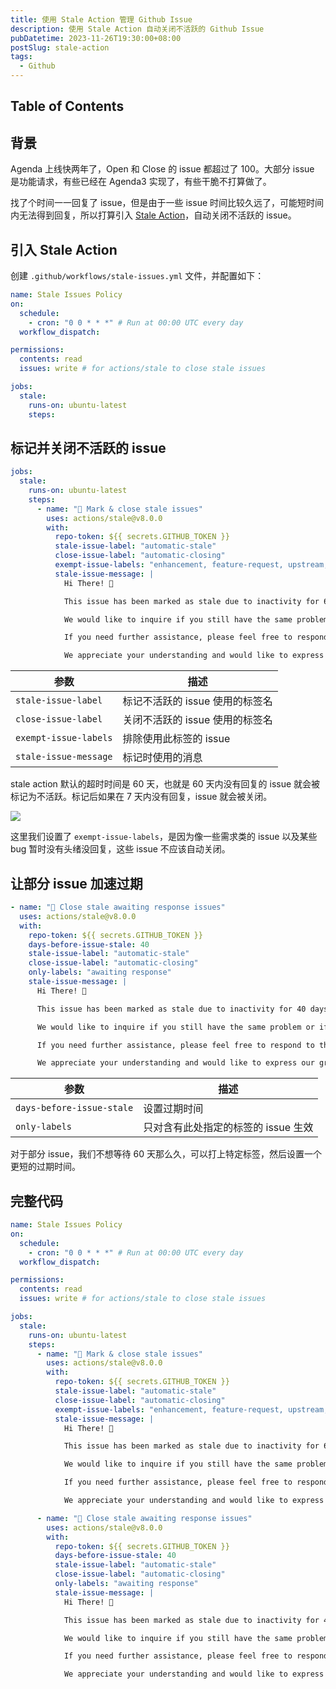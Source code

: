 ```yaml
---
title: 使用 Stale Action 管理 Github Issue
description: 使用 Stale Action 自动关闭不活跃的 Github Issue
pubDatetime: 2023-11-26T19:30:00+08:00
postSlug: stale-action
tags:
  - Github
---
```


## Table of Contents

## 背景

Agenda 上线快两年了，Open 和 Close 的 issue 都超过了 100。大部分 issue 是功能请求，有些已经在 Agenda3 实现了，有些干脆不打算做了。

找了个时间一一回复了 issue，但是由于一些 issue 时间比较久远了，可能短时间内无法得到回复，所以打算引入 [Stale Action](https://github.com/actions/stale)，自动关闭不活跃的 issue。

## 引入 Stale Action

创建 `.github/workflows/stale-issues.yml` 文件，并配置如下：

```yaml
name: Stale Issues Policy
on:
  schedule:
    - cron: "0 0 * * *" # Run at 00:00 UTC every day
  workflow_dispatch:

permissions:
  contents: read
  issues: write # for actions/stale to close stale issues

jobs:
  stale:
    runs-on: ubuntu-latest
    steps:
```

## 标记并关闭不活跃的 issue

```yaml
jobs:
  stale:
    runs-on: ubuntu-latest
    steps:
      - name: "🧹 Mark & close stale issues"
        uses: actions/stale@v8.0.0
        with:
          repo-token: ${{ secrets.GITHUB_TOKEN }}
          stale-issue-label: "automatic-stale"
          close-issue-label: "automatic-closing"
          exempt-issue-labels: "enhancement, feature-request, upstream, hold"
          stale-issue-message: |
            Hi There! 👋

            This issue has been marked as stale due to inactivity for 60 days.

            We would like to inquire if you still have the same problem or if it has been resolved.

            If you need further assistance, please feel free to respond to this comment within the next 7 days. Otherwise, the issue will be automatically closed.

            We appreciate your understanding and would like to express our gratitude for your contribution to Agenda. Thank you for your support. 🙏
```

| 参数                  | 描述                            |
| --------------------- | ------------------------------- |
| `stale-issue-label`   | 标记不活跃的 issue 使用的标签名 |
| `close-issue-label`   | 关闭不活跃的 issue 使用的标签名 |
| `exempt-issue-labels` | 排除使用此标签的 issue          |
| `stale-issue-message` | 标记时使用的消息                |

stale action 默认的超时时间是 60 天，也就是 60 天内没有回复的 issue 就会被标记为不活跃。标记后如果在 7 天内没有回复，issue 就会被关闭。

![](https://pocket.haydenhayden.com/blog/202311262048283.png)

这里我们设置了 `exempt-issue-labels`，是因为像一些需求类的 issue 以及某些 bug 暂时没有头绪没回复，这些 issue 不应该自动关闭。

## 让部分 issue 加速过期

```yaml
- name: "🧹 Close stale awaiting response issues"
  uses: actions/stale@v8.0.0
  with:
    repo-token: ${{ secrets.GITHUB_TOKEN }}
    days-before-issue-stale: 40
    stale-issue-label: "automatic-stale"
    close-issue-label: "automatic-closing"
    only-labels: "awaiting response"
    stale-issue-message: |
      Hi There! 👋

      This issue has been marked as stale due to inactivity for 40 days.

      We would like to inquire if you still have the same problem or if it has been resolved.

      If you need further assistance, please feel free to respond to this comment within the next 7 days. Otherwise, the issue will be automatically closed.

      We appreciate your understanding and would like to express our gratitude for your contribution to Agenda. Thank you for your support. 🙏
```

| 参数                      | 描述                                |
| ------------------------- | ----------------------------------- |
| `days-before-issue-stale` | 设置过期时间                        |
| `only-labels`             | 只对含有此处指定的标签的 issue 生效 |

对于部分 issue，我们不想等待 60 天那么久，可以打上特定标签，然后设置一个更短的过期时间。

## 完整代码

```yaml
name: Stale Issues Policy
on:
  schedule:
    - cron: "0 0 * * *" # Run at 00:00 UTC every day
  workflow_dispatch:

permissions:
  contents: read
  issues: write # for actions/stale to close stale issues

jobs:
  stale:
    runs-on: ubuntu-latest
    steps:
      - name: "🧹 Mark & close stale issues"
        uses: actions/stale@v8.0.0
        with:
          repo-token: ${{ secrets.GITHUB_TOKEN }}
          stale-issue-label: "automatic-stale"
          close-issue-label: "automatic-closing"
          exempt-issue-labels: "enhancement, feature-request, upstream, hold"
          stale-issue-message: |
            Hi There! 👋

            This issue has been marked as stale due to inactivity for 60 days.

            We would like to inquire if you still have the same problem or if it has been resolved.

            If you need further assistance, please feel free to respond to this comment within the next 7 days. Otherwise, the issue will be automatically closed.

            We appreciate your understanding and would like to express our gratitude for your contribution to Agenda. Thank you for your support. 🙏

      - name: "🧹 Close stale awaiting response issues"
        uses: actions/stale@v8.0.0
        with:
          repo-token: ${{ secrets.GITHUB_TOKEN }}
          days-before-issue-stale: 40
          stale-issue-label: "automatic-stale"
          close-issue-label: "automatic-closing"
          only-labels: "awaiting response"
          stale-issue-message: |
            Hi There! 👋

            This issue has been marked as stale due to inactivity for 40 days.

            We would like to inquire if you still have the same problem or if it has been resolved.

            If you need further assistance, please feel free to respond to this comment within the next 7 days. Otherwise, the issue will be automatically closed.

            We appreciate your understanding and would like to express our gratitude for your contribution to Agenda. Thank you for your support. 🙏
```
